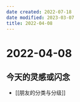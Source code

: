 ```yaml
---
date created: 2022-07-18
date modified: 2023-03-07
title: 2022-04-08
---
```


# 2022-04-08

## 今天的灵感或闪念

- [[朋友的分类与分级]]

